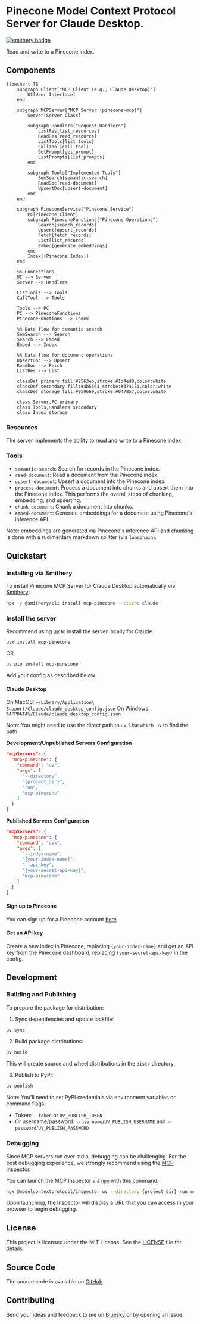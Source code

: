 # Pinecone Model Context Protocol Server for Claude Desktop.

[![smithery badge](https://smithery.ai/badge/mcp-pinecone)](https://smithery.ai/server/mcp-pinecone)

Read and write to a Pinecone index.


## Components

```mermaid
flowchart TB
    subgraph Client["MCP Client (e.g., Claude Desktop)"]
        UI[User Interface]
    end

    subgraph MCPServer["MCP Server (pinecone-mcp)"]
        Server[Server Class]
        
        subgraph Handlers["Request Handlers"]
            ListRes[list_resources]
            ReadRes[read_resource]
            ListTools[list_tools]
            CallTool[call_tool]
            GetPrompt[get_prompt]
            ListPrompts[list_prompts]
        end
        
        subgraph Tools["Implemented Tools"]
            SemSearch[semantic-search]
            ReadDoc[read-document]
            UpsertDoc[upsert-document]
        end
    end

    subgraph PineconeService["Pinecone Service"]
        PC[Pinecone Client]
        subgraph PineconeFunctions["Pinecone Operations"]
            Search[search_records]
            Upsert[upsert_records]
            Fetch[fetch_records]
            List[list_records]
            Embed[generate_embeddings]
        end
        Index[(Pinecone Index)]
    end

    %% Connections
    UI --> Server
    Server --> Handlers
    
    ListTools --> Tools
    CallTool --> Tools
    
    Tools --> PC
    PC --> PineconeFunctions
    PineconeFunctions --> Index
    
    %% Data flow for semantic search
    SemSearch --> Search
    Search --> Embed
    Embed --> Index
    
    %% Data flow for document operations
    UpsertDoc --> Upsert
    ReadDoc --> Fetch
    ListRes --> List

    classDef primary fill:#2563eb,stroke:#1d4ed8,color:white
    classDef secondary fill:#4b5563,stroke:#374151,color:white
    classDef storage fill:#059669,stroke:#047857,color:white
    
    class Server,PC primary
    class Tools,Handlers secondary
    class Index storage
```

### Resources

The server implements the ability to read and write to a Pinecone index.

### Tools

- `semantic-search`: Search for records in the Pinecone index.
- `read-document`: Read a document from the Pinecone index.
- `upsert-document`: Upsert a document into the Pinecone index.
- `process-document`: Process a document into chunks and upsert them into the Pinecone index. This performs the overall steps of chunking, embedding, and upserting.
- `chunk-document`: Chunk a document into chunks.
- `embed-document`: Generate embeddings for a document using Pinecone's inference API.

Note: embeddings are generated via Pinecone's inference API and chunking is done with a rudimentary markdown splitter (via `langchain`).
## Quickstart

### Installing via Smithery

To install Pinecone MCP Server for Claude Desktop automatically via [Smithery](https://smithery.ai/server/mcp-pinecone):

```bash
npx -y @smithery/cli install mcp-pinecone --client claude
```

### Install the server

Recommend using [uv](https://docs.astral.sh/uv/getting-started/installation/) to install the server locally for Claude.

```
uvx install mcp-pinecone
```
OR
```
uv pip install mcp-pinecone
```

Add your config as described below.

#### Claude Desktop

On MacOS: `~/Library/Application\ Support/Claude/claude_desktop_config.json`
On Windows: `%APPDATA%/Claude/claude_desktop_config.json`

Note: You might need to use the direct path to `uv`. Use `which uv` to find the path.


__Development/Unpublished Servers Configuration__
  
```json
"mcpServers": {
  "mcp-pinecone": {
    "command": "uv",
    "args": [
      "--directory",
      "{project_dir}",
      "run",
      "mcp-pinecone"
    ]
  }
}
```


__Published Servers Configuration__
  
```json
"mcpServers": {
  "mcp-pinecone": {
    "command": "uvx",
    "args": [
      "--index-name",
      "{your-index-name}",
      "--api-key",
      "{your-secret-api-key}",
      "mcp-pinecone"
    ]
  }
}
```

#### Sign up to Pinecone

You can sign up for a Pinecone account [here](https://www.pinecone.io/).

#### Get an API key

Create a new index in Pinecone, replacing `{your-index-name}` and get an API key from the Pinecone dashboard, replacing `{your-secret-api-key}` in the config.

## Development

### Building and Publishing

To prepare the package for distribution:

1. Sync dependencies and update lockfile:
```bash
uv sync
```

2. Build package distributions:
```bash
uv build
```

This will create source and wheel distributions in the `dist/` directory.

3. Publish to PyPI:
```bash
uv publish
```

Note: You'll need to set PyPI credentials via environment variables or command flags:
- Token: `--token` or `UV_PUBLISH_TOKEN`
- Or username/password: `--username`/`UV_PUBLISH_USERNAME` and `--password`/`UV_PUBLISH_PASSWORD`

### Debugging

Since MCP servers run over stdio, debugging can be challenging. For the best debugging
experience, we strongly recommend using the [MCP Inspector](https://github.com/modelcontextprotocol/inspector).


You can launch the MCP Inspector via [`npm`](https://docs.npmjs.com/downloading-and-installing-node-js-and-npm) with this command:

```bash
npx @modelcontextprotocol/inspector uv --directory {project_dir} run mcp-pinecone
```


Upon launching, the Inspector will display a URL that you can access in your browser to begin debugging.

## License

This project is licensed under the MIT License. See the [LICENSE](LICENSE) file for details.

## Source Code

The source code is available on [GitHub](https://github.com/sirmews/mcp-pinecone).

## Contributing

Send your ideas and feedback to me on [Bluesky](https://bsky.app/profile/perfectlycromulent.bsky.social) or by opening an issue.
